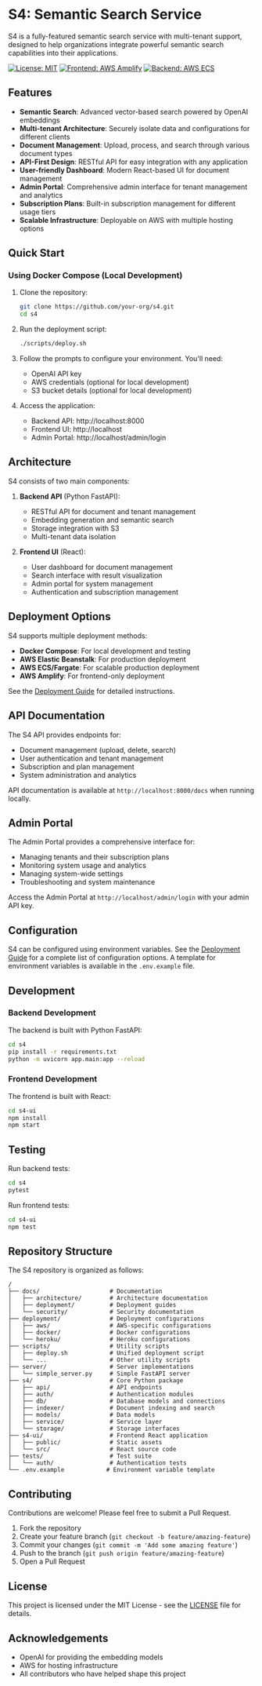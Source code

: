 # S4: Semantic Search Service

S4 is a fully-featured semantic search service with multi-tenant support, designed to help organizations integrate powerful semantic search capabilities into their applications.

[![License: MIT](https://img.shields.io/badge/License-MIT-blue.svg)](https://opensource.org/licenses/MIT)
[![Frontend: AWS Amplify](https://img.shields.io/badge/Frontend-AWS%20Amplify-orange)](docs/deployment/aws.md)
[![Backend: AWS ECS](https://img.shields.io/badge/Backend-AWS%20ECS-yellow)](docs/deployment/aws.md)

## Features

- **Semantic Search**: Advanced vector-based search powered by OpenAI embeddings
- **Multi-tenant Architecture**: Securely isolate data and configurations for different clients
- **Document Management**: Upload, process, and search through various document types
- **API-First Design**: RESTful API for easy integration with any application
- **User-friendly Dashboard**: Modern React-based UI for document management
- **Admin Portal**: Comprehensive admin interface for tenant management and analytics
- **Subscription Plans**: Built-in subscription management for different usage tiers
- **Scalable Infrastructure**: Deployable on AWS with multiple hosting options

## Quick Start

### Using Docker Compose (Local Development)

1. Clone the repository:
   ```bash
   git clone https://github.com/your-org/s4.git
   cd s4
   ```

2. Run the deployment script:
   ```bash
   ./scripts/deploy.sh
   ```

3. Follow the prompts to configure your environment. You'll need:
   - OpenAI API key
   - AWS credentials (optional for local development)
   - S3 bucket details (optional for local development)

4. Access the application:
   - Backend API: http://localhost:8000
   - Frontend UI: http://localhost
   - Admin Portal: http://localhost/admin/login

## Architecture

S4 consists of two main components:

1. **Backend API** (Python FastAPI):
   - RESTful API for document and tenant management
   - Embedding generation and semantic search
   - Storage integration with S3
   - Multi-tenant data isolation

2. **Frontend UI** (React):
   - User dashboard for document management
   - Search interface with result visualization
   - Admin portal for system management
   - Authentication and subscription management

## Deployment Options

S4 supports multiple deployment methods:

- **Docker Compose**: For local development and testing
- **AWS Elastic Beanstalk**: For production deployment
- **AWS ECS/Fargate**: For scalable production deployment
- **AWS Amplify**: For frontend-only deployment

See the [Deployment Guide](docs/deployment/README.md) for detailed instructions.

## API Documentation

The S4 API provides endpoints for:

- Document management (upload, delete, search)
- User authentication and tenant management
- Subscription and plan management
- System administration and analytics

API documentation is available at `http://localhost:8000/docs` when running locally.

## Admin Portal

The Admin Portal provides a comprehensive interface for:

- Managing tenants and their subscription plans
- Monitoring system usage and analytics
- Managing system-wide settings
- Troubleshooting and system maintenance

Access the Admin Portal at `http://localhost/admin/login` with your admin API key.

## Configuration

S4 can be configured using environment variables. See the [Deployment Guide](docs/deployment/README.md) for a complete list of configuration options. A template for environment variables is available in the `.env.example` file.

## Development

### Backend Development

The backend is built with Python FastAPI:

```bash
cd s4
pip install -r requirements.txt
python -m uvicorn app.main:app --reload
```

### Frontend Development

The frontend is built with React:

```bash
cd s4-ui
npm install
npm start
```

## Testing

Run backend tests:

```bash
cd s4
pytest
```

Run frontend tests:

```bash
cd s4-ui
npm test
```

## Repository Structure

The S4 repository is organized as follows:

```
/
├── docs/                    # Documentation
│   ├── architecture/        # Architecture documentation
│   ├── deployment/          # Deployment guides
│   └── security/            # Security documentation
├── deployment/              # Deployment configurations
│   ├── aws/                 # AWS-specific configurations
│   ├── docker/              # Docker configurations
│   └── heroku/              # Heroku configurations
├── scripts/                 # Utility scripts
│   ├── deploy.sh            # Unified deployment script
│   └── ...                  # Other utility scripts
├── server/                  # Server implementations
│   └── simple_server.py     # Simple FastAPI server
├── s4/                      # Core Python package
│   ├── api/                 # API endpoints
│   ├── auth/                # Authentication modules
│   ├── db/                  # Database models and connections
│   ├── indexer/             # Document indexing and search
│   ├── models/              # Data models
│   ├── service/             # Service layer
│   └── storage/             # Storage interfaces
├── s4-ui/                   # Frontend React application
│   ├── public/              # Static assets
│   └── src/                 # React source code
├── tests/                   # Test suite
│   └── auth/                # Authentication tests
└── .env.example            # Environment variable template
```

## Contributing

Contributions are welcome! Please feel free to submit a Pull Request.

1. Fork the repository
2. Create your feature branch (`git checkout -b feature/amazing-feature`)
3. Commit your changes (`git commit -m 'Add some amazing feature'`)
4. Push to the branch (`git push origin feature/amazing-feature`)
5. Open a Pull Request

## License

This project is licensed under the MIT License - see the [LICENSE](LICENSE) file for details.

## Acknowledgements

- OpenAI for providing the embedding models
- AWS for hosting infrastructure
- All contributors who have helped shape this project
